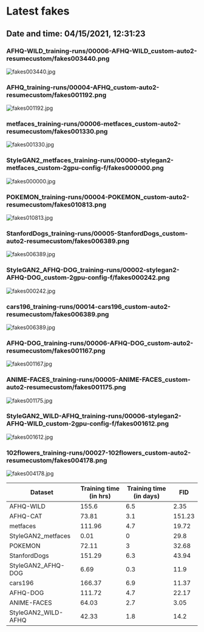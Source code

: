 # Latest fakes
## Date and time: 04/15/2021, 12:31:23
### AFHQ-WILD_training-runs/00006-AFHQ-WILD_custom-auto2-resumecustom/fakes003440.png
![fakes003440.jpg](https://i.ibb.co/gtq2dYm/ee4d19570fe2.jpg "AFHQ-WILD_training-runs/00006-AFHQ-WILD_custom-auto2-resumecustom/fakes003440.png")

### AFHQ_training-runs/00004-AFHQ_custom-auto2-resumecustom/fakes001192.png
![fakes001192.jpg](https://i.ibb.co/F5C7srs/6f51f11261c8.jpg "AFHQ_training-runs/00004-AFHQ_custom-auto2-resumecustom/fakes001192.png")

### metfaces_training-runs/00006-metfaces_custom-auto2-resumecustom/fakes001330.png
![fakes001330.jpg](https://i.ibb.co/GPQ7D5B/94b1928d7b67.jpg "metfaces_training-runs/00006-metfaces_custom-auto2-resumecustom/fakes001330.png")

### StyleGAN2_metfaces_training-runs/00000-stylegan2-metfaces_custom-2gpu-config-f/fakes000000.png
![fakes000000.jpg](https://i.ibb.co/LJRjDTw/dd954f13ef8e.jpg "StyleGAN2_metfaces_training-runs/00000-stylegan2-metfaces_custom-2gpu-config-f/fakes000000.png")

### POKEMON_training-runs/00004-POKEMON_custom-auto2-resumecustom/fakes010813.png
![fakes010813.jpg](https://i.ibb.co/KVMHkvk/da2544c32b98.jpg "POKEMON_training-runs/00004-POKEMON_custom-auto2-resumecustom/fakes010813.png")

### StanfordDogs_training-runs/00005-StanfordDogs_custom-auto2-resumecustom/fakes006389.png
![fakes006389.jpg](https://i.ibb.co/1ZMSNjg/4c33e80c1769.jpg "StanfordDogs_training-runs/00005-StanfordDogs_custom-auto2-resumecustom/fakes006389.png")

### StyleGAN2_AFHQ-DOG_training-runs/00002-stylegan2-AFHQ-DOG_custom-2gpu-config-f/fakes000242.png
![fakes000242.jpg](https://i.ibb.co/K2VvszS/9d8e58d59d02.jpg "StyleGAN2_AFHQ-DOG_training-runs/00002-stylegan2-AFHQ-DOG_custom-2gpu-config-f/fakes000242.png")

### cars196_training-runs/00014-cars196_custom-auto2-resumecustom/fakes006389.png
![fakes006389.jpg](https://i.ibb.co/HpnXsCp/8d03be3e7fa3.jpg "cars196_training-runs/00014-cars196_custom-auto2-resumecustom/fakes006389.png")

### AFHQ-DOG_training-runs/00006-AFHQ-DOG_custom-auto2-resumecustom/fakes001167.png
![fakes001167.jpg](https://i.ibb.co/MVXqQsP/e60c16365696.jpg "AFHQ-DOG_training-runs/00006-AFHQ-DOG_custom-auto2-resumecustom/fakes001167.png")

### ANIME-FACES_training-runs/00005-ANIME-FACES_custom-auto2-resumecustom/fakes001175.png
![fakes001175.jpg](https://i.ibb.co/nfhZZTr/8d887e8feda5.jpg "ANIME-FACES_training-runs/00005-ANIME-FACES_custom-auto2-resumecustom/fakes001175.png")

### StyleGAN2_WILD-AFHQ_training-runs/00006-stylegan2-AFHQ-WILD_custom-2gpu-config-f/fakes001612.png
![fakes001612.jpg](https://i.ibb.co/zrf3BBt/7ec2f04f18cb.jpg "StyleGAN2_WILD-AFHQ_training-runs/00006-stylegan2-AFHQ-WILD_custom-2gpu-config-f/fakes001612.png")

### 102flowers_training-runs/00027-102flowers_custom-auto2-resumecustom/fakes004178.png
![fakes004178.jpg](https://i.ibb.co/rvb0hL7/9c4805e2cc24.jpg "102flowers_training-runs/00027-102flowers_custom-auto2-resumecustom/fakes004178.png")

| Dataset             |   Training time (in hrs) |   Training time (in days) |    FID |
|---------------------|--------------------------|---------------------------|--------|
| AFHQ-WILD           |                   155.6  |                       6.5 |   2.35 |
| AFHQ-CAT            |                    73.81 |                       3.1 | 151.23 |
| metfaces            |                   111.96 |                       4.7 |  19.72 |
| StyleGAN2_metfaces  |                     0.01 |                       0   |  29.8  |
| POKEMON             |                    72.11 |                       3   |  32.68 |
| StanfordDogs        |                   151.29 |                       6.3 |  43.94 |
| StyleGAN2_AFHQ-DOG  |                     6.69 |                       0.3 |  11.9  |
| cars196             |                   166.37 |                       6.9 |  11.37 |
| AFHQ-DOG            |                   111.72 |                       4.7 |  22.17 |
| ANIME-FACES         |                    64.03 |                       2.7 |   3.05 |
| StyleGAN2_WILD-AFHQ |                    42.33 |                       1.8 |  14.2  |